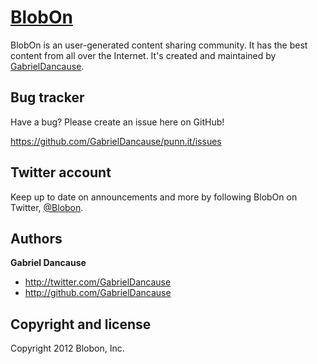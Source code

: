 [BlobOn](http://blobon.com)
=================


BlobOn is an user-generated content sharing community. It has the best content from all over the Internet. It's created and maintained by [GabrielDancause](http://twitter.com/GabrielDancause).


Bug tracker
-----------

Have a bug? Please create an issue here on GitHub!

https://github.com/GabrielDancause/punn.it/issues


Twitter account
---------------

Keep up to date on announcements and more by following BlobOn on Twitter, [@Blobon](http://twitter.com/blobon).


Authors
-------

**Gabriel Dancause**

+ http://twitter.com/GabrielDancause
+ http://github.com/GabrielDancause


Copyright and license
---------------------

Copyright 2012 Blobon, Inc.
